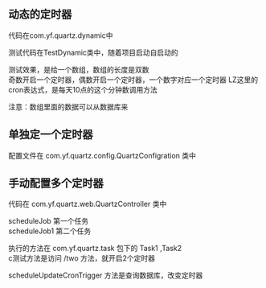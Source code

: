 ## 动态的定时器
代码在com.yf.quartz.dynamic中<br/>

测试代码在TestDynamic类中，随着项目启动自启动的

测试效果，是给一个数组，数组的长度是双数 <br/>
奇数开启一个定时器，偶数开启一个定时器，一个数字对应一个定时器
LZ这里的cron表达式，是每天10点的这个分钟数调用方法<br/>

注意：数组里面的数据可以从数据库来

## 单独定一个定时器
配置文件在 com.yf.quartz.config.QuartzConfigration 类中<br/>

## 手动配置多个定时器
代码在 com.yf.quartz.web.QuartzController 类中 <br/>

scheduleJob 第一个任务 <br/>
scheduleJob1 第二个任务 <br/>

执行的方法在 com.yf.quartz.task 包下的 Task1 ,Task2 <br/>
c测试方法是访问 /two 方法，就开启2个定时器 <br/>

scheduleUpdateCronTrigger 方法是查询数据库，改变定时器





